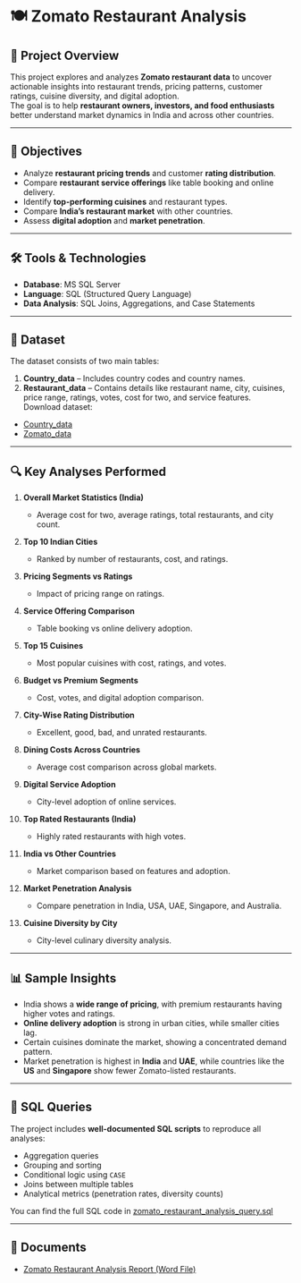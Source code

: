 # 🍽️ Zomato Restaurant Analysis

## 📌 Project Overview
This project explores and analyzes **Zomato restaurant data** to uncover actionable insights into restaurant trends, pricing patterns, customer ratings, cuisine diversity, and digital adoption.  
The goal is to help **restaurant owners, investors, and food enthusiasts** better understand market dynamics in India and across other countries.

---

## 🎯 Objectives
- Analyze **restaurant pricing trends** and customer **rating distribution**.  
- Compare **restaurant service offerings** like table booking and online delivery.  
- Identify **top-performing cuisines** and restaurant types.  
- Compare **India’s restaurant market** with other countries.  
- Assess **digital adoption** and **market penetration**.  

---

## 🛠️ Tools & Technologies
- **Database**: MS SQL Server  
- **Language**: SQL (Structured Query Language)   
- **Data Analysis**: SQL Joins, Aggregations, and Case Statements

---

## 📂 Dataset
The dataset consists of two main tables:
1. **Country_data** – Includes country codes and country names.  
2. **Restaurant_data** – Contains details like restaurant name, city, cuisines, price range, ratings, votes, cost for two, and service features.  
Download dataset:  
- [Country_data](dataset/Country-Code.csv)  
- [Zomato_data](dataset/Zomato_Dataset.csv)  

---

## 🔍 Key Analyses Performed
1. **Overall Market Statistics (India)**  
   - Average cost for two, average ratings, total restaurants, and city count.  

2. **Top 10 Indian Cities**  
   - Ranked by number of restaurants, cost, and ratings.  

3. **Pricing Segments vs Ratings**  
   - Impact of pricing range on ratings.  

4. **Service Offering Comparison**  
   - Table booking vs online delivery adoption.  

5. **Top 15 Cuisines**  
   - Most popular cuisines with cost, ratings, and votes.  

6. **Budget vs Premium Segments**  
   - Cost, votes, and digital adoption comparison.  

7. **City-Wise Rating Distribution**  
   - Excellent, good, bad, and unrated restaurants.  

8. **Dining Costs Across Countries**  
   - Average cost comparison across global markets.  

9. **Digital Service Adoption**  
   - City-level adoption of online services.  

10. **Top Rated Restaurants (India)**  
    - Highly rated restaurants with high votes.  

11. **India vs Other Countries**  
    - Market comparison based on features and adoption.  

12. **Market Penetration Analysis**  
    - Compare penetration in India, USA, UAE, Singapore, and Australia.  

13. **Cuisine Diversity by City**  
    - City-level culinary diversity analysis.  

---

## 📊 Sample Insights
- India shows a **wide range of pricing**, with premium restaurants having higher votes and ratings.  
- **Online delivery adoption** is strong in urban cities, while smaller cities lag.  
- Certain cuisines dominate the market, showing a concentrated demand pattern.  
- Market penetration is highest in **India** and **UAE**, while countries like the **US** and **Singapore** show fewer Zomato-listed restaurants.  

---

## 📜 SQL Queries
The project includes **well-documented SQL scripts** to reproduce all analyses:
- Aggregation queries
- Grouping and sorting
- Conditional logic using `CASE`
- Joins between multiple tables
- Analytical metrics (penetration rates, diversity counts)

You can find the full SQL code in [zomato_restaurant_analysis_query.sql](./zomato_restaurant_analysis_queries.sql)

---

## 📄 Documents
- [Zomato Restaurant Analysis Report (Word File)](documents/Zomato_Restaurant_Data_Analysis_document.docx)
